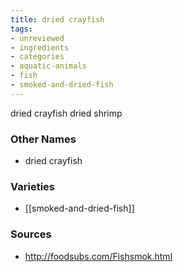 ```yaml
---
title: dried crayfish
tags:
- unreviewed
- ingredients
- categories
- aquatic-animals
- fish
- smoked-and-dried-fish
---
```

dried crayfish dried shrimp

### Other Names

* dried crayfish

### Varieties

* [[smoked-and-dried-fish]]

### Sources
* http://foodsubs.com/Fishsmok.html
